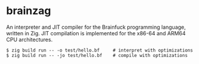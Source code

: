 # brainzag

An interpreter and JIT compiler for the Brainfuck programming language, written in Zig.
JIT compilation is implemented for the x86-64 and ARM64 CPU architectures.

```console
$ zig build run -- -o test/hello.bf     # interpret with optimizations
$ zig build run -- -jo test/hello.bf    # compile with optimizations
```
